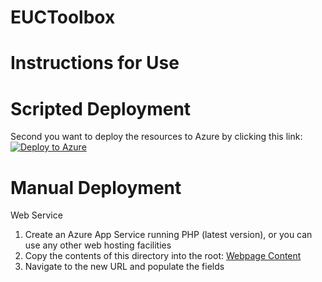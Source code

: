 # EUCToolbox
# Instructions for Use

# Scripted Deployment


Second you want to deploy the resources to Azure by clicking this link:
[![Deploy to Azure](https://aka.ms/deploytoazurebutton)](https://portal.azure.com/#create/Microsoft.Template/uri/https%3A%2F%2Fraw.githubusercontent.com%2Fqoole%2FEUCToolbox%2Fmain%2FAVD-Calculator%2FInstall%2520Scripts%2Fapp-service-template.json)

# Manual Deployment


Web Service
1) Create an Azure App Service running PHP (latest version), or you can use any other web hosting facilities
2) Copy the contents of this directory into the root:
[Webpage Content](https://github.com/qoole/EUCToolbox/tree/main/AVD-Calculator/Webpage%20Content)
3) Navigate to the new URL and populate the fields
